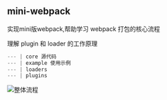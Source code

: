 ## mini-webpack

实现mini版webpack,帮助学习 webpack 打包的核心流程

理解 plugin 和 loader 的工作原理

```js
--- | core 源代码
--- | example 使用示例
--- | loaders 
--- | plugins
```


![整体流程](https://images.vrm.cn/ox/2022/08/26/webpack-weork.webp)
